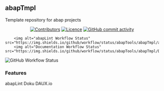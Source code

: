 <div id="top"></div>

## abapTmpl
Template repository for abap projects

<p align="center">
    <a href="https://github.com/abapTools/abapTmpl/contributors" alt="Contributors">
        <img alt="Contributors" src="https://img.shields.io/github/contributors/badges/shields" /></a>
	<a href="https://github.com/abapTools/abapTmpl/blob/master/LICENSE" alt="Licence">
		<img alt="Licence" src="https://img.shields.io/github/license/abapTools/abapTmpl?label=MIT"></a>
	<a href="https://github.com/abapTools/abapTmpl/pulse" alt="Activity">
		<img alt="GitHub commit activity" src="https://img.shields.io/github/commit-activity/m/abapTools/abapTmpl"></a>		
		
		<img alt="abapLint Workflow Status" src="https://img.shields.io/github/workflow/status/abapTools/abapTmpl/abaplint">
		<img alt="Documentation Workflow Status" src="https://img.shields.io/github/workflow/status/abapTools/abapTmpl/Documentation">
</p>

![GitHub Workflow Status](https://img.shields.io/github/workflow/status/abapTools/abapTmpl/abaplint)

### Features

abapLint
Doku DAUX.io

